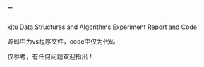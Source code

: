 # -
xjtu Data Structures and Algorithms Experiment Report and Code


源码中为vs程序文件，code中仅为代码

仅参考，有任何问题欢迎指出！
